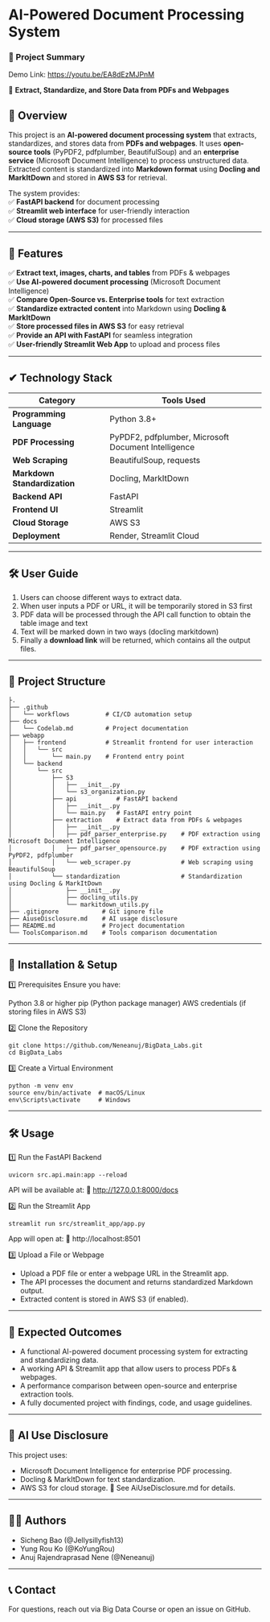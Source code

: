 # AI-Powered Document Processing System 
### **📄 Project Summary**  
Demo Link: https://youtu.be/EA8dEzMJPnM

🚀 **Extract, Standardize, and Store Data from PDFs and Webpages**  

## **📌 Overview**
This project is an **AI-powered document processing system** that extracts, standardizes, and stores data from **PDFs and webpages**. It uses **open-source tools** (PyPDF2, pdfplumber, BeautifulSoup) and an **enterprise service** (Microsoft Document Intelligence) to process unstructured data. Extracted content is standardized into **Markdown format** using **Docling and MarkItDown** and stored in **AWS S3** for retrieval.  

The system provides:  
✅ **FastAPI backend** for document processing  
✅ **Streamlit web interface** for user-friendly interaction  
✅ **Cloud storage (AWS S3)** for processed files  

---

## **🔑 Features**
✅ **Extract text, images, charts, and tables** from PDFs & webpages  
✅ **Use AI-powered document processing** (Microsoft Document Intelligence)  
✅ **Compare Open-Source vs. Enterprise tools** for text extraction  
✅ **Standardize extracted content** into Markdown using **Docling & MarkItDown**  
✅ **Store processed files in AWS S3** for easy retrieval  
✅ **Provide an API with FastAPI** for seamless integration  
✅ **User-friendly Streamlit Web App** to upload and process files  

---

## **✔ Technology Stack**

| **Category**       | **Tools Used** |
|------------------|--------------|
| **Programming Language** | Python 3.8+ |
| **PDF Processing** | PyPDF2, pdfplumber, Microsoft Document Intelligence |
| **Web Scraping** | BeautifulSoup, requests |
| **Markdown Standardization** | Docling, MarkItDown |
| **Backend API** | FastAPI |
| **Frontend UI** | Streamlit |
| **Cloud Storage** | AWS S3 |
| **Deployment** | Render, Streamlit Cloud |


---

## **🛠️ User Guide**
1. Users can choose different ways to extract data. 
2. When user inputs a PDF or URL, it will be temporarily stored in S3 first
3. PDF data will be processed through the API call function to obtain the table image and text
4. Text will be marked down in two ways (docling markitdown)
5. Finally a **download link** will be returned, which contains all the output files.

---

## **📂 Project Structure**
```plaintext
├.
├── .github
│   └── workflows          # CI/CD automation setup
├── docs
│   └── Codelab.md         # Project documentation
├── webapp
│   ├── frontend           # Streamlit frontend for user interaction
│   │   └── src
│   │       └── main.py    # Frontend entry point
│   └── backend
│       └── src
│           ├── S3
│           │   ├── __init__.py
│           │   └── s3_organization.py
│           ├── api           # FastAPI backend
│           │   ├── __init__.py
│           │   └── main.py   # FastAPI entry point
│           ├── extraction    # Extract data from PDFs & webpages
│           │   ├── __init__.py
│           │   ├── pdf_parser_enterprise.py    # PDF extraction using Microsoft Document Intelligence
│           │   ├── pdf_parser_opensource.py    # PDF extraction using PyPDF2, pdfplumber
│           │   └── web_scraper.py              # Web scraping using BeautifulSoup
│           └── standardization                 # Standardization using Docling & MarkItDown
│               ├── __init__.py
│               ├── docling_utils.py
│               └── markitdown_utils.py
├── .gitignore            # Git ignore file
├── AiuseDisclosure.md    # AI usage disclosure
├── README.md             # Project documentation
└── ToolsComparison.md    # Tools comparison documentation

```

---

## **🚀 Installation & Setup**
1️⃣ Prerequisites
Ensure you have:

Python 3.8 or higher
pip (Python package manager)
AWS credentials (if storing files in AWS S3)

2️⃣ Clone the Repository
```
git clone https://github.com/Neneanuj/BigData_Labs.git
cd BigData_Labs
```

3️⃣ Create a Virtual Environment
```
python -m venv env
source env/bin/activate  # macOS/Linux
env\Scripts\activate     # Windows
```
---

## **🛠️ Usage**

1️⃣ Run the FastAPI Backend
```
uvicorn src.api.main:app --reload
```
API will be available at:
🔗 http://127.0.0.1:8000/docs

2️⃣ Run the Streamlit App
```
streamlit run src/streamlit_app/app.py
```

App will open at:
🔗 http://localhost:8501

3️⃣ Upload a File or Webpage
* Upload a PDF file or enter a webpage URL in the Streamlit app.
* The API processes the document and returns standardized Markdown output.
* Extracted content is stored in AWS S3 (if enabled).

---

## **📌 Expected Outcomes**

* A functional AI-powered document processing system for extracting and standardizing data.
* A working API & Streamlit app that allow users to process PDFs & webpages.  
* A performance comparison between open-source and enterprise extraction tools.  
* A fully documented project with findings, code, and usage guidelines.  

---

## **📌 AI Use Disclosure**
This project uses:

* Microsoft Document Intelligence for enterprise PDF processing.
* Docling & MarkItDown for text standardization.
* AWS S3 for cloud storage.
📄 See AiUseDisclosure.md for details.

---

## **👨‍💻 Authors**
* Sicheng Bao (@Jellysillyfish13)
* Yung Rou Ko (@KoYungRou)
* Anuj Rajendraprasad Nene (@Neneanuj)

---

## **📞 Contact**
For questions, reach out via Big Data Course or open an issue on GitHub.

